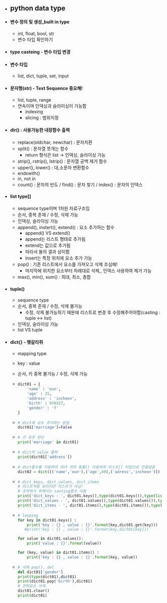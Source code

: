 - ## python data type

- #### 변수 정의 및 생성_built in type

  - int, float, bool, str 
  - 변수 타입 확인하기

- #### type casteing - 변수 타입 변경

- #### 변수 타입

  - list, dict, tuple, set, input

- #### 문자형(str) - Text Sequence 중요해!
	- list, tuple, range
  - 연속이며 인덱싱과 슬라이싱이 가능함
    - indexing 
    - slicing : 범위지정
  
- #### dir() : 사용가능한 내장함수 출력
	- replace(oldchar, newchar) : 문자치환
	- split() : 문자열 쪼개는 함수
		- return 형식은 list -> 인덱싱, 슬라이싱 가능
	- strip(), rstrip(), lstrip() : 문자열 공백 제거 함수
	- upper(),  lower() : 대,소문자 변환함수
	- endswith()
	- in, not in
	- count() : 문자의 빈도 / find() : 문자 찾기 / index() : 문자의 인덱스
	
- #### list type[]
	- sequence type이며 1차원 자료구조임
	- 순서, 중복 존재 / 수정, 삭제 가능
	- 인덱싱, 슬라이싱 가능
	- append(), instert(), extend() : 요소 추가하는 함수
		- append() VS extend()
		- append는 리스트 형태로 추가됨
		- extend는 값으로 추가됨
		- 따라서 둘의 결과 상이함
		- insert는 특정 위치에 요소 추가 가능
	- pop() : 기존 리스트에서 요소를 가져오고 삭제 조심해!
		- 마지막에 위치한 요소부터 차례대로 삭제,, 인덱스 사용하여 제거 가능
	- max(), min(), sum() : 최대, 최소, 총합
	
- #### tuple()
	- sequence type
	- 순서, 중복 존재 / 수정, 삭제 불가능
		- 수정, 삭제 불가능하기 때문에 리스트로 변경 후 수정해주어야함(casting : tuple <-> list)
	- 인덱싱, 슬라이싱 가능
	- list VS tuple
	
- #### dict{} - 헷갈리쥐
  - mapping type

  - key : value

  - 순서, 키 중복 불가능 / 수정, 삭제 가능

  - ```python
    dict01 = {
        'name' : 'eun',
        'age' : 25,
        'address' : 'incheon',
        'birth' : 970327,
        'gender' : 'f'
    }
    ```

  - ``` python
    # dict에 요소 추가하는 방법
    dict01['marriage']=False
    ```

  - ```python
    # 키 유무 판단
    print('marriage' in dict01)
    ```

  - ```python
    # dict의 value 출력
    print(dict01['address'])
    ```

  - ``` python
    # dict함수를 이용하여 여러 개의 튜플() 이용하여 리스트[] 타입으로 만들었음
    dict02 = dict([('name','eun'),('age',49),('adress','incheon')])
    ```

  - ```python
    # dict_keys, dict_values, dict_items
    # 리스트처럼 보이지만 리스트가 아님!
    # 조작하기 위해서는 casting함수 이용
    print('dict_keys - ', dict01.keys(),type(dict01.keys()),type(list(dict01.keys())))
    print('dict_values - ', dict01.values(),type(dict01.values()),type(list(dict01.values())))
    print('dict_items - ', dict01.items(),type(dict01.items()),type(list(dict01.items())))
    ```

  - ````python
    # looping
    for key in dict01.keys() :
        print('key : {} , value : {}'.format(key,dict01.get(key)))
       #print('key : {} , value : {}'.format(key,dict01[key]))
    
    for value in dict01.values():
        print('value : {}'.format(value))
    
    for (key, value) in dict01.items() :
        print('key : {} , value : {}'.format(key, value))
    ````

  - ``` python
    # 삭제 pop(), del
    del dict01['gender']
    print(type(dict01),dict01)
    print(dict01.pop('birth'),dict01)
    # 전체요소 삭제
    dict01.clear()
    print(dict01)
    ```

    

  

  

  

  

  

  

  

  

  

  

  

